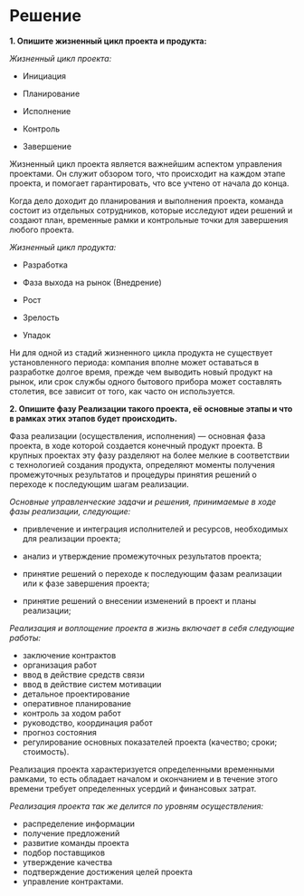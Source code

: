 # Решение

**1. Опишите жизненный цикл проекта и продукта:**

*Жизненный цикл проекта:*

- Инициация 

- Планирование 

- Исполнение 

- Контроль 

- Завершение 

Жизненный цикл проекта является важнейшим аспектом управления проектами. Он служит обзором того, что происходит на каждом этапе проекта, и помогает гарантировать, что все учтено от начала до конца. 

Когда дело доходит до планирования и выполнения проекта, команда состоит из отдельных сотрудников, которые исследуют идеи решений и создают план, временные рамки и контрольные точки для завершения любого проекта. 


*Жизненный цикл продукта:*

- Разработка

- Фаза выхода на рынок (Внедрение)

- Рост

- Зрелость

- Упадок

Ни для одной из стадий жизненного цикла продукта не существует установленного периода: компания вполне может оставаться в разработке долгое время, прежде чем выводить новый продукт на рынок, или срок службы одного бытового прибора может составлять столетия, все зависит от того, как часто он используется.

**2. Опишите фазу Реализации такого проекта, её основные этапы и что в рамках этих этапов будет происходить.**

Фаза реализации (осуществления, исполнения) — основная фаза проекта, в ходе которой создается конечный продукт проекта. В крупных проектах эту фазу разделяют на более мелкие в соответствии с технологией создания продукта, определяют моменты получения промежу­точных результатов и процедуры принятия решений о переходе к последующим шагам реализации.

*Основные управленческие задачи и решения, принимаемые в ходе фазы реализации, следующие:*

- привлечение и интеграция исполнителей и ресурсов, не­обходимых для реализации проекта;

- анализ и утверждение промежуточных результатов про­екта;

- принятие решений о переходе к последующим фазам реа­лизации или к фазе завершения проекта;

- принятие решений о внесении изменений в проект и планы реализации;

*Реализация и воплощение проекта в жизнь включает в себя следующие работы:* 
- заключение контрактов
- организация работ
- ввод в действие средств связи
- ввод в действие систем мотивации
- детальное проектирование
- оперативное планирование
- контроль за ходом работ
- руководство, координация работ
- прогноз состояния
- регулирование основных показателей проекта (качество; сроки; стоимость).

Реализация проекта характеризуется определенными временными рамками, то есть обладает началом и окончанием и в течение этого времени требует определенных усердий и финансовых затрат.

*Реализация проекта так же делится по уровням осуществления:*
- распределение информации
- получение предложений
- развитие команды проекта
- подбор поставщиков
- утверждение качества
- подтверждение достижения целей проекта
- управление контрактами.
